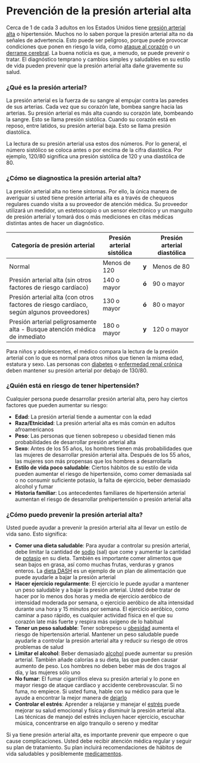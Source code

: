 Prevención de la presión arterial alta
======================================


Cerca de 1 de cada 3 adultos en los Estados Unidos tiene [presión arterial alta](https://medlineplus.gov/spanish/highbloodpressure.html) o hipertensión. Muchos no lo saben porque la presión arterial alta no da señales de advertencia. Esto puede ser peligroso, porque puede provocar condiciones que ponen en riesgo la vida, como [ataque al corazón](https://medlineplus.gov/spanish/heartattack.html) o un [derrame cerebral](https://medlineplus.gov/spanish/stroke.html). La buena noticia es que, a menudo, se puede prevenir o tratar. El diagnóstico temprano y cambios simples y saludables en su estilo de vida pueden prevenir que la presión arterial alta dañe gravemente su salud.


### ¿Qué es la presión arterial?


La presión arterial es la fuerza de su sangre al empujar contra las paredes de sus arterias. Cada vez que su corazón late, bombea sangre hacia las arterias. Su presión arterial es más alta cuando su corazón late, bombeando la sangre. Esto se llama presión sistólica. Cuando su corazón está en reposo, entre latidos, su presión arterial baja. Esto se llama presión diastólica.


La lectura de su presión arterial usa estos dos números. Por lo general, el número sistólico se coloca antes o por encima de la cifra diastólica. Por ejemplo, 120/80 significa una presión sistólica de 120 y una diastólica de 80.


### ¿Cómo se diagnostica la presión arterial alta?


La presión arterial alta no tiene síntomas. Por ello, la única manera de averiguar si usted tiene presión arterial alta es a través de chequeos regulares cuando visita a su proveedor de atención médica. Su proveedor utilizará un medidor, un estetoscopio o un sensor electrónico y un manguito de presión arterial y tomará dos o más mediciones en citas médicas distintas antes de hacer un diagnóstico.




| Categoría de presión arterial | Presión arterial sistólica |  | Presión arterial diastólica |
| --- | --- | --- | --- |
| Normal | Menos de 120 | **y** | Menos de 80 |
| Presión arterial alta (sin otros factores de riesgo cardíaco) | 140 o mayor | **ó** | 90 o mayor |
| Presión arterial alta (con otros factores de riesgo cardíaco, según algunos proveedores) | 130 o mayor | **ó** | 80 o mayor |
| Presión arterial peligrosamente alta - Busque atención médica de inmediato | 180 o mayor | **y** | 120 o mayor |


  

Para niños y adolescentes, el médico compara la lectura de la presión arterial con lo que es normal para otros niños que tienen la misma edad, estatura y sexo.
Las personas con [diabetes](https://medlineplus.gov/spanish/diabetes.html) o [enfermedad renal crónica](https://medlineplus.gov/spanish/chronickidneydisease.html) deben mantener su presión arterial por debajo de 130/80.


### ¿Quién está en riesgo de tener hipertensión?


Cualquier persona puede desarrollar presión arterial alta, pero hay ciertos factores que pueden aumentar su riesgo:


* **Edad**: La presión arterial tiende a aumentar con la edad
* **Raza/Etnicidad**: La presión arterial alta es más común en adultos afroamericanos
* **Peso**: Las personas que tienen sobrepeso u obesidad tienen más probabilidades de desarrollar presión arterial alta
* **Sexo**: Antes de los 55 años, los hombres tienen más probabilidades que las mujeres de desarrollar presión arterial alta. Después de los 55 años, las mujeres son más propensas que los hombres a desarrollarla
* **Estilo de vida poco saludable**: Ciertos hábitos de su estilo de vida pueden aumentar el riesgo de hipertensión, como comer demasiada sal o no consumir suficiente potasio, la falta de ejercicio, beber demasiado alcohol y fumar
* **Historia familiar**: Los antecedentes familiares de hipertensión arterial aumentan el riesgo de desarrollar prehipertensión o presión arterial alta


### ¿Cómo puedo prevenir la presión arterial alta?


Usted puede ayudar a prevenir la presión arterial alta al llevar un estilo de vida sano. Esto significa:


* **Comer una dieta saludable**: Para ayudar a controlar su presión arterial, debe limitar la cantidad de [sodio](https://medlineplus.gov/spanish/sodium.html) (sal) que come y aumentar la cantidad de [potasio](https://medlineplus.gov/spanish/potassium.html) en su dieta. También es importante comer alimentos que sean bajos en grasa, así como muchas frutas, verduras y granos enteros. La [dieta DASH](https://medlineplus.gov/spanish/dasheatingplan.html) es un ejemplo de un plan de alimentación que puede ayudarle a bajar la presión arterial
* **Hacer ejercicio regularmente**: El ejercicio le puede ayudar a mantener un peso saludable y a bajar la presión arterial. Usted debe tratar de hacer por lo menos dos horas y media de ejercicio aeróbico de intensidad moderada por semana, o ejercicio aeróbico de alta intensidad durante una hora y 15 minutos por semana. El ejercicio aeróbico, como caminar a paso rápido, es cualquier actividad física en el que su corazón late más fuerte y respira más oxígeno de lo habitual
* **Tener un peso saludable**: Tener sobrepeso u [obesidad](https://medlineplus.gov/spanish/obesity.html) aumenta el riesgo de hipertensión arterial. Mantener un peso saludable puede ayudarle a controlar la presión arterial alta y reducir su riesgo de otros problemas de salud
* **Limitar el alcohol**: Beber demasiado [alcohol](https://medlineplus.gov/spanish/alcohol.html) puede aumentar su presión arterial. También añade calorías a su dieta, las que pueden causar aumento de peso. Los hombres no deben beber más de dos tragos al día, y las mujeres sólo uno
* **No fumar**: El fumar cigarrillos eleva su presión arterial y lo pone en mayor riesgo de ataque cardíaco y accidente cerebrovascular. Si no fuma, no empiece. Si usted fuma, hable con su médico para que le ayude a encontrar la mejor manera de [dejarlo](https://medlineplus.gov/spanish/quittingsmoking.html)
* **Controlar el estrés**: Aprender a relajarse y manejar el [estrés](https://medlineplus.gov/spanish/stress.html) puede mejorar su salud emocional y física y disminuir la presión arterial alta. Las técnicas de manejo del estrés incluyen hacer ejercicio, escuchar música, concentrarse en algo tranquilo o sereno y meditar



Si ya tiene presión arterial alta, es importante prevenir que empeore o que cause complicaciones. Usted debe recibir atención médica regular y seguir su plan de tratamiento. Su plan incluirá recomendaciones de hábitos de vida saludables y posiblemente [medicamentos](https://medlineplus.gov/spanish/bloodpressuremedicines.html).

